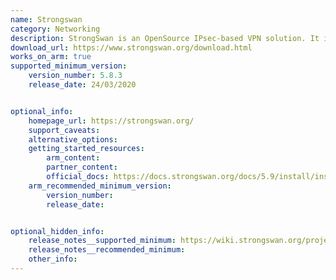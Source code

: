 ```yaml
---
name: Strongswan
category: Networking
description: StrongSwan is an OpenSource IPsec-based VPN solution. It is used to ensure secure communications with remote networks.
download_url: https://www.strongswan.org/download.html   
works_on_arm: true
supported_minimum_version:
    version_number: 5.8.3
    release_date: 24/03/2020


optional_info:
    homepage_url: https://strongswan.org/
    support_caveats:
    alternative_options:
    getting_started_resources:
        arm_content:
        partner_content:
        official_docs: https://docs.strongswan.org/docs/5.9/install/install.html#_building_strongswan 
    arm_recommended_minimum_version:
        version_number: 
        release_date:


optional_hidden_info:
    release_notes__supported_minimum: https://wiki.strongswan.org/projects/strongswan/wiki/Changelog58#Version-583
    release_notes__recommended_minimum: 
    other_info:
---
```

